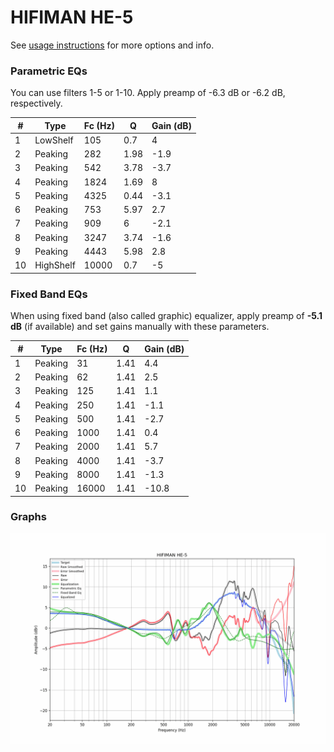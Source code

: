 # HIFIMAN HE-5
See [usage instructions](https://github.com/jaakkopasanen/AutoEq#usage) for more options and info.

### Parametric EQs
You can use filters 1-5 or 1-10. Apply preamp of -6.3 dB or -6.2 dB, respectively.

|   # | Type      |   Fc (Hz) |    Q |   Gain (dB) |
|-----|-----------|-----------|------|-------------|
|   1 | LowShelf  |       105 | 0.7  |         4   |
|   2 | Peaking   |       282 | 1.98 |        -1.9 |
|   3 | Peaking   |       542 | 3.78 |        -3.7 |
|   4 | Peaking   |      1824 | 1.69 |         8   |
|   5 | Peaking   |      4325 | 0.44 |        -3.1 |
|   6 | Peaking   |       753 | 5.97 |         2.7 |
|   7 | Peaking   |       909 | 6    |        -2.1 |
|   8 | Peaking   |      3247 | 3.74 |        -1.6 |
|   9 | Peaking   |      4443 | 5.98 |         2.8 |
|  10 | HighShelf |     10000 | 0.7  |        -5   |

### Fixed Band EQs
When using fixed band (also called graphic) equalizer, apply preamp of **-5.1 dB** (if available) and set gains manually with these parameters.

|   # | Type    |   Fc (Hz) |    Q |   Gain (dB) |
|-----|---------|-----------|------|-------------|
|   1 | Peaking |        31 | 1.41 |         4.4 |
|   2 | Peaking |        62 | 1.41 |         2.5 |
|   3 | Peaking |       125 | 1.41 |         1.1 |
|   4 | Peaking |       250 | 1.41 |        -1.1 |
|   5 | Peaking |       500 | 1.41 |        -2.7 |
|   6 | Peaking |      1000 | 1.41 |         0.4 |
|   7 | Peaking |      2000 | 1.41 |         5.7 |
|   8 | Peaking |      4000 | 1.41 |        -3.7 |
|   9 | Peaking |      8000 | 1.41 |        -1.3 |
|  10 | Peaking |     16000 | 1.41 |       -10.8 |

### Graphs
![](./HIFIMAN%20HE-5.png)
